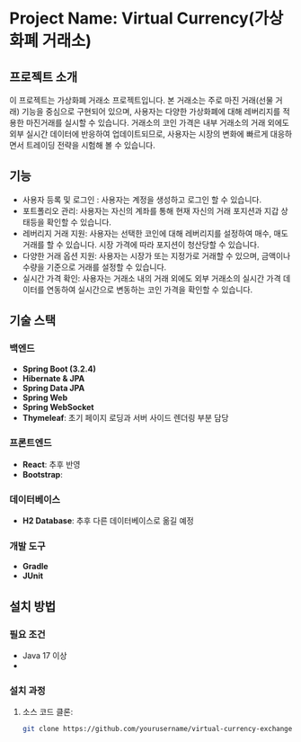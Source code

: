 # Project Name: Virtual Currency(가상화폐 거래소)

## 프로젝트 소개
이 프로젝트는 가상화폐 거래소 프로젝트입니다. 본 거래소는 주로 마진 거래(선물 거래) 기능을 중심으로 구현되어 있으며, 
사용자는 다양한 가상화폐에 대해 레버리지를 적용한 마진거래를 실시할 수 있습니다. 거래소의 코인 가격은 내부 거래소의 거래 외에도
외부 실시간 데이터에 반응하여 업데이트되므로, 사용자는 시장의 변화에 빠르게 대응하면서 트레이딩 전략을 시험해 볼 수 있습니다.

## 기능
- 사용자 등록 및 로그인 : 사용자는 계정을 생성하고 로그인 할 수 있습니다.
- 포트폴리오 관리: 사용자는 자신의 계좌를 통해 현재 자신의 거래 포지션과 지갑 상태등을 확인할 수 있습니다.
- 레버리지 거래 지원: 사용자는 선택한 코인에 대해 레버리지를 설정하여 매수, 매도 거래를 할 수 있습니다. 시장 가격에 따라 포지션이 청산당할 수 있습니다.
- 다양한 거래 옵션 지원: 사용자는 시장가 또는 지정가로 거래할 수 있으며, 금액이나 수량을 기준으로 거래를 설정할 수 있습니다.
- 실시간 가격 확인: 사용자는 거래소 내의 거래 외에도 외부 거래소의 실시간 가격 데이터를 연동하여 실시간으로 변동하는 코인 가격을 확인할 수 있습니다.

## 기술 스택

### 백엔드
- **Spring Boot (3.2.4)**
- **Hibernate & JPA**
- **Spring Data JPA**
- **Spring Web**
- **Spring WebSocket**
- **Thymeleaf**: 초기 페이지 로딩과 서버 사이드 렌더링 부분 담당

### 프론트엔드
- **React**: 추후 반영
- **Bootstrap**: 

### 데이터베이스
- **H2 Database**: 추후 다른 데이터베이스로 옮길 예정

### 개발 도구
- **Gradle**
- **JUnit**


## 설치 방법
### 필요 조건
- Java 17 이상
- 
### 설치 과정
1. 소스 코드 클론:
   ```bash
   git clone https://github.com/yourusername/virtual-currency-exchange.git
